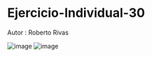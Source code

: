 # Ejercicio-Individual-30

Autor : Roberto Rivas

![image](https://github.com/RobertoRivasL/Ejercicio-Individual-30/assets/131497718/ba7411d8-7685-491c-8c51-2aff86434bc7)
![image](https://github.com/RobertoRivasL/Ejercicio-Individual-30/assets/131497718/89b8fa30-b581-4d47-addd-b3064326fb0e)


